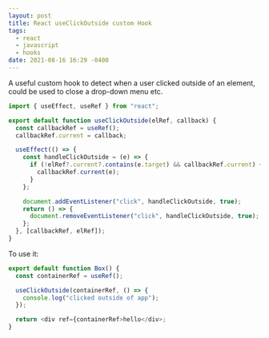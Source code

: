 ```yaml
---
layout: post
title: React useClickOutside custom Hook
tags:
  - react
  - javascript
  - hooks
date: 2021-08-16 16:29 -0400
---
```

A useful custom hook to detect when a user clicked outside of an element, could be used to close a drop-down menu etc.

```javascript
import { useEffect, useRef } from "react";

export default function useClickOutside(elRef, callback) {
  const callbackRef = useRef();
  callbackRef.current = callback;

  useEffect(() => {
    const handleClickOutside = (e) => {
      if (!elRef?.current?.contains(e.target) && callbackRef.current) {
        callbackRef.current(e);
      }
    };

    document.addEventListener("click", handleClickOutside, true);
    return () => {
      document.removeEventListener("click", handleClickOutside, true);
    };
  }, [callbackRef, elRef]);
}
```

To use it:

```javascript
export default function Box() {
  const containerRef = useRef();

  useClickOutside(containerRef, () => {
    console.log("clicked outside of app");
  });

  return <div ref={containerRef>hello</div>;
}
```